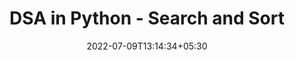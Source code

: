 ---
title: "DSA in Python - Search and Sort"
date: 2022-07-09T13:14:34+05:30
draft: false
cover: 
    image: dsa/bst.jpg
    alt: Search and Sort
    caption: Learn Searching & Sorting Algorithms in Python
tags: ["DSA-Python"] 

---